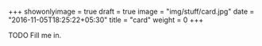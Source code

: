 +++
showonlyimage = true
draft = true
image = "img/stuff/card.jpg"
date = "2016-11-05T18:25:22+05:30"
title = "card"
weight = 0
+++

TODO Fill me in.

